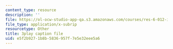 ```yaml
---
content_type: resource
description: ''
file: https://ol-ocw-studio-app-qa.s3.amazonaws.com/courses/res-6-012-introduction-to-probability-spring-2018/e5f2b9271b8b5836957f7e5e32eee5a6_85le_VkEK5A.vtt
file_type: application/x-subrip
resourcetype: Other
title: 3play caption file
uid: e5f2b927-1b8b-5836-957f-7e5e32eee5a6
---
```


